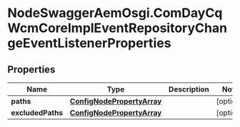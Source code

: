 # NodeSwaggerAemOsgi.ComDayCqWcmCoreImplEventRepositoryChangeEventListenerProperties

## Properties
Name | Type | Description | Notes
------------ | ------------- | ------------- | -------------
**paths** | [**ConfigNodePropertyArray**](ConfigNodePropertyArray.md) |  | [optional] 
**excludedPaths** | [**ConfigNodePropertyArray**](ConfigNodePropertyArray.md) |  | [optional] 


